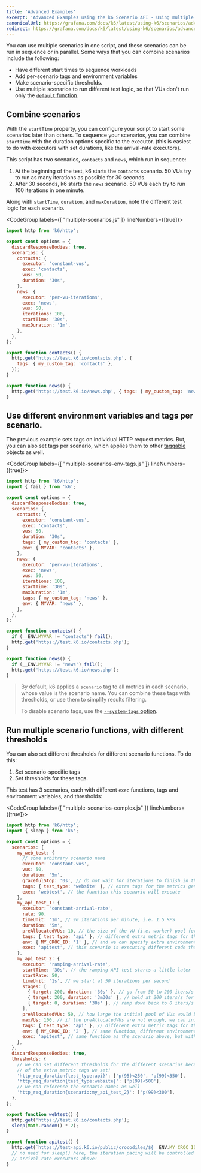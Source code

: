 ```yaml
---
title: 'Advanced Examples'
excerpt: 'Advanced Examples using the k6 Scenario API - Using multiple scenarios, different environment variables and tags per scenario.'
canonicalUrl: https://grafana.com/docs/k6/latest/using-k6/scenarios/advanced-examples/
redirect: https://grafana.com/docs/k6/latest/using-k6/scenarios/advanced-examples/
---
```


You can use multiple scenarios in one script, and these scenarios can be run in sequence or in parallel.
Some ways that you can combine scenarios include the following:
- Have different start times to sequence workloads
- Add per-scenario tags and environment variables
- Make scenario-specific thresholds.
- Use multiple scenarios to run different test logic, so that VUs don't run only the [`default` function](https://k6.io/docs/using-k6/test-lifecycle/).


## Combine scenarios

With the `startTime` property, you can configure your script to start some scenarios later than others.
To sequence your scenarios, you can combine `startTime` with the duration options specific to the executor.
(this is easiest to do with executors with set durations, like the arrival-rate executors).

This script has two scenarios, `contacts` and `news`, which run in sequence:
1. At the beginning of the test, k6 starts the `contacts` scenario. 50 VUs try to run as many iterations as possible for 30 seconds.
1. After 30 seconds, k6 starts the `news` scenario. 50 VUs each try to run 100 iterations in one minute.

Along with `startTime`, `duration`, and `maxDuration`, note the different test logic for each scenario.

<CodeGroup labels={[ "multiple-scenarios.js" ]} lineNumbers={[true]}>

```javascript
import http from 'k6/http';

export const options = {
  discardResponseBodies: true,
  scenarios: {
    contacts: {
      executor: 'constant-vus',
      exec: 'contacts',
      vus: 50,
      duration: '30s',
    },
    news: {
      executor: 'per-vu-iterations',
      exec: 'news',
      vus: 50,
      iterations: 100,
      startTime: '30s',
      maxDuration: '1m',
    },
  },
};

export function contacts() {
  http.get('https://test.k6.io/contacts.php', {
    tags: { my_custom_tag: 'contacts' },
  });
}

export function news() {
  http.get('https://test.k6.io/news.php', { tags: { my_custom_tag: 'news' } });
}
```

</CodeGroup>

## Use different environment variables and tags per scenario.

The previous example sets tags on individual HTTP request metrics.
But, you can also set tags per scenario, which applies them to other
[taggable](/using-k6/tags-and-groups#tags) objects as well.

<CodeGroup labels={[ "multiple-scenarios-env-tags.js" ]} lineNumbers={[true]}>

```javascript
import http from 'k6/http';
import { fail } from 'k6';

export const options = {
  discardResponseBodies: true,
  scenarios: {
    contacts: {
      executor: 'constant-vus',
      exec: 'contacts',
      vus: 50,
      duration: '30s',
      tags: { my_custom_tag: 'contacts' },
      env: { MYVAR: 'contacts' },
    },
    news: {
      executor: 'per-vu-iterations',
      exec: 'news',
      vus: 50,
      iterations: 100,
      startTime: '30s',
      maxDuration: '1m',
      tags: { my_custom_tag: 'news' },
      env: { MYVAR: 'news' },
    },
  },
};

export function contacts() {
  if (__ENV.MYVAR != 'contacts') fail();
  http.get('https://test.k6.io/contacts.php');
}

export function news() {
  if (__ENV.MYVAR != 'news') fail();
  http.get('https://test.k6.io/news.php');
}
```

</CodeGroup>

<Blockquote mod="note" title="">

By default, k6 applies a `scenario` tag to all metrics in each scenario, whose value is the scenario name.
You can combine these tags with thresholds, or use them to simplify results filtering.

To disable scenario tags, use the [`--system-tags` option](/using-k6/options#system-tags).

</Blockquote>

## Run multiple scenario functions, with different thresholds

You can also set different thresholds for different scenario functions.
To do this:
1. Set scenario-specific tags
1. Set thresholds for these tags.

This test has 3 scenarios, each with different `exec` functions, tags and environment variables, and thresholds:

<CodeGroup labels={[ "multiple-scenarios-complex.js" ]} lineNumbers={[true]}>

```javascript
import http from 'k6/http';
import { sleep } from 'k6';

export const options = {
  scenarios: {
    my_web_test: {
      // some arbitrary scenario name
      executor: 'constant-vus',
      vus: 50,
      duration: '5m',
      gracefulStop: '0s', // do not wait for iterations to finish in the end
      tags: { test_type: 'website' }, // extra tags for the metrics generated by this scenario
      exec: 'webtest', // the function this scenario will execute
    },
    my_api_test_1: {
      executor: 'constant-arrival-rate',
      rate: 90,
      timeUnit: '1m', // 90 iterations per minute, i.e. 1.5 RPS
      duration: '5m',
      preAllocatedVUs: 10, // the size of the VU (i.e. worker) pool for this scenario
      tags: { test_type: 'api' }, // different extra metric tags for this scenario
      env: { MY_CROC_ID: '1' }, // and we can specify extra environment variables as well!
      exec: 'apitest', // this scenario is executing different code than the one above!
    },
    my_api_test_2: {
      executor: 'ramping-arrival-rate',
      startTime: '30s', // the ramping API test starts a little later
      startRate: 50,
      timeUnit: '1s', // we start at 50 iterations per second
      stages: [
        { target: 200, duration: '30s' }, // go from 50 to 200 iters/s in the first 30 seconds
        { target: 200, duration: '3m30s' }, // hold at 200 iters/s for 3.5 minutes
        { target: 0, duration: '30s' }, // ramp down back to 0 iters/s over the last 30 second
      ],
      preAllocatedVUs: 50, // how large the initial pool of VUs would be
      maxVUs: 100, // if the preAllocatedVUs are not enough, we can initialize more
      tags: { test_type: 'api' }, // different extra metric tags for this scenario
      env: { MY_CROC_ID: '2' }, // same function, different environment variables
      exec: 'apitest', // same function as the scenario above, but with different env vars
    },
  },
  discardResponseBodies: true,
  thresholds: {
    // we can set different thresholds for the different scenarios because
    // of the extra metric tags we set!
    'http_req_duration{test_type:api}': ['p(95)<250', 'p(99)<350'],
    'http_req_duration{test_type:website}': ['p(99)<500'],
    // we can reference the scenario names as well
    'http_req_duration{scenario:my_api_test_2}': ['p(99)<300'],
  },
};

export function webtest() {
  http.get('https://test.k6.io/contacts.php');
  sleep(Math.random() * 2);
}

export function apitest() {
  http.get(`https://test-api.k6.io/public/crocodiles/${__ENV.MY_CROC_ID}/`);
  // no need for sleep() here, the iteration pacing will be controlled by the
  // arrival-rate executors above!
}
```

</CodeGroup>
